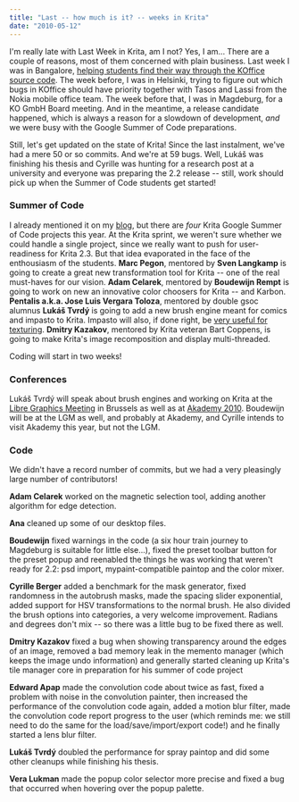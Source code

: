 ```yaml
---
title: "Last -- how much is it? -- weeks in Krita"
date: "2010-05-12"
---
```


I'm really late with Last Week in Krita, am I not? Yes, I am... There are a couple of reasons, most of them concerned with plain business. Last week I was in Bangalore, [helping students find their way through the KOffice source code](http://www.valdyas.org/fading/index.cgi/urlaub/bangalore_1.html). The week before, I was in Helsinki, trying to figure out which bugs in KOffice should have priority together with Tasos and Lassi from the Nokia mobile office team. The week before that, I was in Magdeburg, for a KO GmbH Board meeting. And in the meantime, a release candidate happened, which is always a reason for a slowdown of development, _and_ we were busy with the Google Summer of Code preparations.

Still, let's get updated on the state of Krita! Since the last instalment, we've had a mere 50 or so commits. And we're at 59 bugs. Well, Lukáš was finishing his thesis and Cyrille was hunting for a research post at a university and everyone was preparing the 2.2 release -- still, work should pick up when the Summer of Code students get started!

### Summer of Code

I already mentioned it on my [blog](http://www.valdyas.org/fading/index.cgi/software/gsoc2010.html), but there are _four_ Krita Google Summer of Code projects this year. At the Krita sprint, we weren't sure whether we could handle a single project, since we really want to push for user-readiness for Krita 2.3. But that idea evaporated in the face of the enthousiasm of the students. **Marc Pegon**, mentored by **Sven Langkamp** is going to create a great new transformation tool for Krita -- one of the real must-haves for our vision. **Adam Celarek**, mentored by **Boudewijn Rempt** is going to work on new an innovative color choosers for Krita -- and Karbon. **Pentalis a.k.a. Jose Luis Vergara Toloza**, mentored by double gsoc alumnus **Lukáš Tvrdý** is going to add a new brush engine meant for comics and impasto to Krita. Impasto will also, if done right, be [very useful for texturing](http://forum.kde.org/viewtopic.php?f=137&t=87460&p=156018&hilit=texturing+game#p156018). **Dmitry Kazakov**, mentored by Krita veteran Bart Coppens, is going to make Krita's image recomposition and display multi-threaded.

Coding will start in two weeks!

### Conferences

Lukáš Tvrdý will speak about brush engines and working on Krita at the [Libre Graphics Meeting](http://www.libregraphicsmeeting.org) in Brussels as well as at [Akademy 2010](http://akademy.kde.org/). Boudewijn will be at the LGM as well, and probably at Akademy, and Cyrille intends to visit Akademy this year, but not the LGM.

### Code

We didn't have a record number of commits, but we had a very pleasingly large number of contributors!

**Adam Celarek** worked on the magnetic selection tool, adding another algorithm for edge detection.

**Ana** cleaned up some of our desktop files.

**Boudewijn** fixed warnings in the code (a six hour train journey to Magdeburg is suitable for little else...), fixed the preset toolbar button for the preset popup and reenabled the things he was working that weren't ready for 2.2: psd import, mypaint-compatible paintop and the color mixer.

**Cyrille Berger** added a benchmark for the mask generator, fixed randomness in the autobrush masks, made the spacing slider exponential, added support for HSV transformations to the normal brush. He also divided the brush options into categories, a very welcome improvement. Radians and degrees don't mix -- so there was a little bug to be fixed there as well.

**Dmitry Kazakov** fixed a bug when showing transparency around the edges of an image, removed a bad memory leak in the memento manager (which keeps the image undo information) and generally started cleaning up Krita's tile manager core in preparation for his summer of code project

**Edward Apap** made the convolution code about twice as fast, fixed a problem with noise in the convolution painter, then increased the performance of the convolution code again, added a motion blur filter, made the convolution code report progress to the user (which reminds me: we still need to do the same for the load/save/import/export code!) and he finally started a lens blur filter.

**Lukáš Tvrdý** doubled the performance for spray paintop and did some other cleanups while finishing his thesis.

**Vera Lukman** made the popup color selector more precise and fixed a bug that occurred when hovering over the popup palette.
